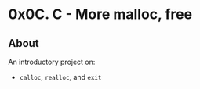# 0x0C. C - More malloc, free
## About
An introductory project on:
- `calloc`, `realloc`, and `exit`